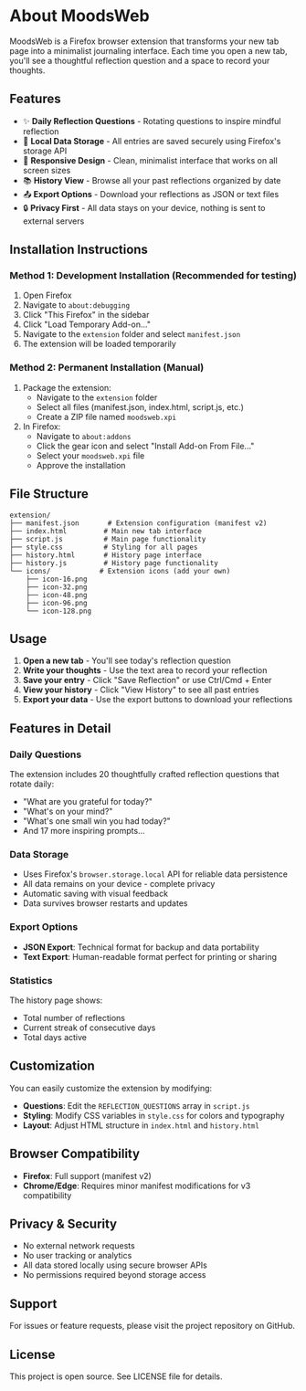 # About MoodsWeb

MoodsWeb is a Firefox browser extension that transforms your new tab page into a minimalist journaling interface. Each time you open a new tab, you'll see a thoughtful reflection question and a space to record your thoughts.

## Features

- ✨ **Daily Reflection Questions** - Rotating questions to inspire mindful reflection
- 💾 **Local Data Storage** - All entries are saved securely using Firefox's storage API
- 📱 **Responsive Design** - Clean, minimalist interface that works on all screen sizes
- 📚 **History View** - Browse all your past reflections organized by date
- 📤 **Export Options** - Download your reflections as JSON or text files
- 🔒 **Privacy First** - All data stays on your device, nothing is sent to external servers

## Installation Instructions

### Method 1: Development Installation (Recommended for testing)

1. Open Firefox
2. Navigate to `about:debugging`
3. Click "This Firefox" in the sidebar
4. Click "Load Temporary Add-on..."
5. Navigate to the `extension` folder and select `manifest.json`
6. The extension will be loaded temporarily

### Method 2: Permanent Installation (Manual)

1. Package the extension:
   - Navigate to the `extension` folder
   - Select all files (manifest.json, index.html, script.js, etc.)
   - Create a ZIP file named `moodsweb.xpi`
2. In Firefox:
   - Navigate to `about:addons`
   - Click the gear icon and select "Install Add-on From File..."
   - Select your `moodsweb.xpi` file
   - Approve the installation

## File Structure

```
extension/
├── manifest.json       # Extension configuration (manifest v2)
├── index.html         # Main new tab interface
├── script.js          # Main page functionality
├── style.css          # Styling for all pages
├── history.html       # History page interface
├── history.js         # History page functionality
└── icons/            # Extension icons (add your own)
    ├── icon-16.png
    ├── icon-32.png
    ├── icon-48.png
    ├── icon-96.png
    └── icon-128.png
```

## Usage

1. **Open a new tab** - You'll see today's reflection question
2. **Write your thoughts** - Use the text area to record your reflection
3. **Save your entry** - Click "Save Reflection" or use Ctrl/Cmd + Enter
4. **View your history** - Click "View History" to see all past entries
5. **Export your data** - Use the export buttons to download your reflections

## Features in Detail

### Daily Questions

The extension includes 20 thoughtfully crafted reflection questions that rotate daily:

- "What are you grateful for today?"
- "What's on your mind?"
- "What's one small win you had today?"
- And 17 more inspiring prompts...

### Data Storage

- Uses Firefox's `browser.storage.local` API for reliable data persistence
- All data remains on your device - complete privacy
- Automatic saving with visual feedback
- Data survives browser restarts and updates

### Export Options

- **JSON Export**: Technical format for backup and data portability
- **Text Export**: Human-readable format perfect for printing or sharing

### Statistics

The history page shows:

- Total number of reflections
- Current streak of consecutive days
- Total days active

## Customization

You can easily customize the extension by modifying:

- **Questions**: Edit the `REFLECTION_QUESTIONS` array in `script.js`
- **Styling**: Modify CSS variables in `style.css` for colors and typography
- **Layout**: Adjust HTML structure in `index.html` and `history.html`

## Browser Compatibility

- **Firefox**: Full support (manifest v2)
- **Chrome/Edge**: Requires minor manifest modifications for v3 compatibility

## Privacy & Security

- No external network requests
- No user tracking or analytics
- All data stored locally using secure browser APIs
- No permissions required beyond storage access

## Support

For issues or feature requests, please visit the project repository on GitHub.

## License

This project is open source. See LICENSE file for details.
